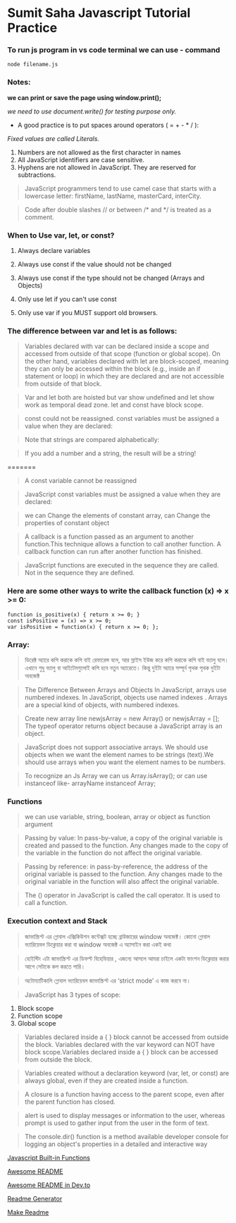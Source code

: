 # Sumit Saha Javascript Tutorial Practice
### To run js program in vs code terminal we can use - command
```
node filename.js
```

### Notes: 
__we can print or save the page using window.print();__

*we need to use document.write() for testing purpose only.*

* A good practice is to put spaces around operators ( = + - * / ):

_Fixed values are called Literals._

1.  Numbers are not allowed as the first character in names
2.  All JavaScript identifiers are case sensitive.
3.  Hyphens are not allowed in JavaScript. They are reserved for subtractions.

> JavaScript programmers tend to use camel case that starts with a lowercase letter: firstName, lastName, masterCard, interCity.

> Code after double slashes // or between /* and */ is treated as a comment.

### When to Use var, let, or const?
1. Always declare variables

2. Always use const if the value should not be changed

3. Always use const if the type should not be changed (Arrays and Objects)

4. Only use let if you can't use const

5. Only use var if you MUST support old browsers.

### The difference between var and let is as follows:

> Variables declared with var can be declared inside a scope and accessed from outside of that scope (function or global scope).
On the other hand, variables declared with let are block-scoped, meaning they can only be accessed within the block (e.g., inside an if statement or loop) in which they are declared and are not accessible from outside of that block.

>Var and let both are hoisted but var show undefined and let show work as temporal dead zone.
> let and const have block scope.

> const could not be reassigned. const variables must be assigned a value when they are declared:

> Note that strings are compared alphabetically:

> If you add a number and a string, the result will be a string!


=======
> A const variable cannot be reassigned

> JavaScript const variables must be assigned a value when they are declared:

> we can Change the elements of constant array,  can Change the properties of constant object

> A callback is a function passed as an argument to another function.This technique allows a function to call another function. A callback function can run after another function has finished.

> JavaScript functions are executed in the sequence they are called. Not in the sequence they are defined.

### Here are some other ways to write the callback function (x) => x >= 0:
```
function is_positive(x) { return x >= 0; }
const isPositive = (x) => x >= 0;
var isPositive = function(x) { return x >= 0; };
```
### Array: 
> ডিরেক্ট অ্যারে কপি করাকে কপি বাই রেফারেন্স বলে, আর স্লাইস ইউজ করে কপি করাকে কপি বাই ভ্যালু বলে। এখানে শুধু ভ্যালু বা আইটেমগুলোই কপি হবে নতুন অ্যারেতে। কিন্তু দুইটা অ্যারে সম্পূর্ন পৃথক পৃথক দুইটা অবজেক্ট

> The Difference Between Arrays and Objects
In JavaScript, arrays use numbered indexes. In JavaScript, objects use named indexes . Arrays are a special kind of objects, with numbered indexes.

> Create new array line newjsArray = new Array() or newjsArray = [];
> The typeof operator returns object because a JavaScript array is an object.

> JavaScript does not support associative arrays. We should use objects when we want the element names to be strings (text).We should use arrays when you want the element names to be numbers.

> To recognize an Js Array we can us Array.isArray(); or can use instanceof like- arrayName instanceof Array;

### Functions
> we can use variable, string, boolean, array or object as function argument

> Passing by value: In pass-by-value, a copy of the original variable is created and passed to the function. Any changes made to the copy of the variable in the function do not affect the original variable.

> Passing by reference: in pass-by-reference, the address of the original variable is passed to the function. Any changes made to the original variable in the function will also affect the original variable.

> The () operator in JavaScript is called the call operator. It is used to call a function.

### Execution context and Stack
> জাভাস্ক্রিপ্ট এর গ্লোবাল এক্সিকিউশন কন্টেক্সট হচ্ছে ব্রাউজারের window অবজেক্ট। কোনো গ্লোবাল ভ্যারিয়েবল ডিক্লেয়ার করা বা window অবজেক্ট এ অ্যাসাইন করা একই কথা

> হোইস্টিং  এটা জাভাস্ক্রিপ্ট এর ডিফল্ট বিহেভিয়ার , এজন্যে আসলে আমরা চাইলে একটা ফাংশন ডিক্লেয়ার করার আগে সেটাকে কল করতে পারি।

> অটোম্যাটিকালি গ্লোবাল ভ্যারিয়েবল জাভাস্ক্রিপ্ট এর ‘strict mode’ এ কাজ করবে না।

> JavaScript has 3 types of scope:
1. Block scope
2. Function scope
2. Global scope

> Variables declared inside a { } block cannot be accessed from outside the block. Variables declared with the var keyword can NOT have block scope.Variables declared inside a { } block can be accessed from outside the block.

> Variables created without a declaration keyword (var, let, or const) are always global, even if they are created inside a function.

> A closure is a function having access to the parent scope, even after the parent function has closed.

> alert is used to display messages or information to the user, whereas prompt is used to gather input from the user in the form of text.

> The console.dir() function is a method available  developer console for logging an object's properties in a detailed and interactive way

> 


[Javascript Built-in Functions](https://www.tutorialspoint.com/javascript/javascript_builtin_functions.htm)

[Awesome README](https://github.com/matiassingers/awesome-readme)

[Awesome README in Dev.to](https://dev.to/documatic/awesome-readme-examples-for-writing-better-readmes-3eh3)

[Readme Generator](https://rahuldkjain.github.io/gh-profile-readme-generator/)

[Make Readme](https://www.makeareadme.com/)







    
